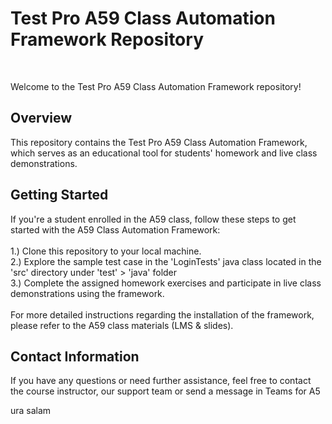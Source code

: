 <h1>Test Pro A59 Class Automation Framework Repository</h1><br>

Welcome to the Test Pro A59 Class Automation Framework repository! <br>

<h2>Overview</h2>
This repository contains the Test Pro A59 Class Automation Framework, which serves as an educational tool for students' homework and live class demonstrations.

<h2>Getting Started</h2>
If you're a student enrolled in the A59 class, follow these steps to get started with the A59 Class Automation Framework:<br><br>
1.) Clone this repository to your local machine. <br>
2.) Explore the sample test case in the 'LoginTests' java class located in the 'src' directory under 'test' > 'java' folder <br>
3.) Complete the assigned homework exercises and participate in live class demonstrations using the framework. <br><br>
For more detailed instructions regarding the installation of the framework, please refer to the A59 class materials (LMS & slides).

<h2>Contact Information</h2>
If you have any questions or need further assistance, feel free to contact the course instructor, our support team or send a message in Teams for A5

ura
salam
